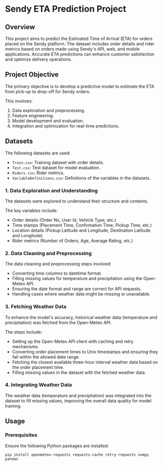 # Sendy ETA Prediction Project

## Overview

This project aims to predict the Estimated Time of Arrival (ETA) for orders placed on the Sendy platform. The dataset includes order details and rider metrics based on orders made using Sendy's API, web, and mobile applications. Accurate ETA predictions can enhance customer satisfaction and optimize delivery operations.

## Project Objective

The primary objective is to develop a predictive model to estimate the ETA from pick-up to drop-off for Sendy orders. 

This involves:
1. Data exploration and preprocessing.
2. Feature engineering.
3. Model development and evaluation.
4. Integration and optimization for real-time predictions.

## Datasets

The following datasets are used:
- `Train.csv`: Training dataset with order details.
- `Test.csv`: Test dataset for model evaluation.
- `Riders.csv`: Rider metrics.
- `VariableDefinitions.csv`: Definitions of the variables in the datasets.

### 1. Data Exploration and Understanding

The datasets were explored to understand their structure and contents. 

The key variables include:
- Order details (Order No, User Id, Vehicle Type, etc.)
- Time stamps (Placement Time, Confirmation Time, Pickup Time, etc.)
- Location details (Pickup Latitude and Longitude, Destination Latitude and Longitude)
- Rider metrics (Number of Orders, Age, Average Rating, etc.)

### 2. Data Cleaning and Preprocessing

The data cleaning and preprocessing steps involved:
- Converting time columns to datetime format.
- Filling missing values for temperature and precipitation using the Open-Meteo API.
- Ensuring the date format and range are correct for API requests.
- Handling cases where weather data might be missing or unavailable.

### 3. Fetching Weather Data

To enhance the model's accuracy, historical weather data (temperature and precipitation) was fetched from the Open-Meteo API. 

The steps include:
- Setting up the Open-Meteo API client with caching and retry mechanisms.
- Converting order placement times to Unix timestamps and ensuring they fall within the allowed date range.
- Fetching the closest available three-hour interval weather data based on the order placement time.
- Filling missing values in the dataset with the fetched weather data.

### 4. Integrating Weather Data

The weather data (temperature and precipitation) was integrated into the dataset to fill missing values, improving the overall data quality for model training.

## Usage

### Prerequisites

Ensure the following Python packages are installed:
```
pip install openmeteo-requests requests-cache retry-requests numpy pandas
```